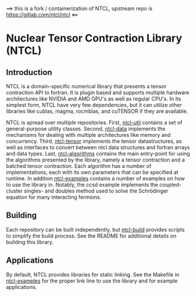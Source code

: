 
==> this is a fork / containerization of NTCL, upstream repo is https://gitlab.com/ntcl/ntcl <==

# Nuclear Tensor Contraction Library (NTCL)

## Introduction
NTCL is a domain-specific numerical library that presents a tensor contraction API to fortran. It is plugin based and supports multiple hardware architectures like NVIDIA and AMD GPU's as well as regular CPU's. In its simplest form, NTCL have very few dependencies, but it can utilize other libraries like cublas, magma, rocmblas, and cuTENSOR if they are available.

NTCL is spread over multiple repositories. First, [ntcl-util](https://gitlab.com/ntcl/ntcl-util/) contains a set of general-purpose utility classes. Second, [ntcl-data](https://gitlab.com/ntcl/ntcl-data/) implements the mechanisms for dealing with multiple architectures like memory and concurrency. Third, [ntcl-tensor](https://gitlab.com/ntcl/ntcl-tensor/) implements the tensor datastructures, as well as interfaces to convert between ntcl data structures and fortran arrays and data types. Last, [ntcl-algorithms](https://gitlab.com/ntcl/ntcl-algorithms/) contains the main entry-point for using the algorithms presented by the library, namely a tensor contraction and a batched tensor contraction. Each algorithm has a number of implementations, each with its own parameters that can be specified at runtime. In addition [ntcl-examples](https://gitlab.com/ntcl/ntcl-examples/) contains a number of examples on how to use the library in. Notably, the ccsd example implements the coupled-cluster singles- and doubles method used to solve the Schrödinger equation for many interacting fermions.

## Building
Each repository can be built independently, but [ntcl-build](https://gitlab.com/ntcl/ntcl-build/) provides scripts to simplify the build process. See the README for additional details on building this library.

## Applications
By default, NTCL provides libraries for static linking. See the Makefile in [ntcl-examples](https://gitlab.com/ntcl/ntcl-examples/) for the proper link line to use the library and for example applications.
